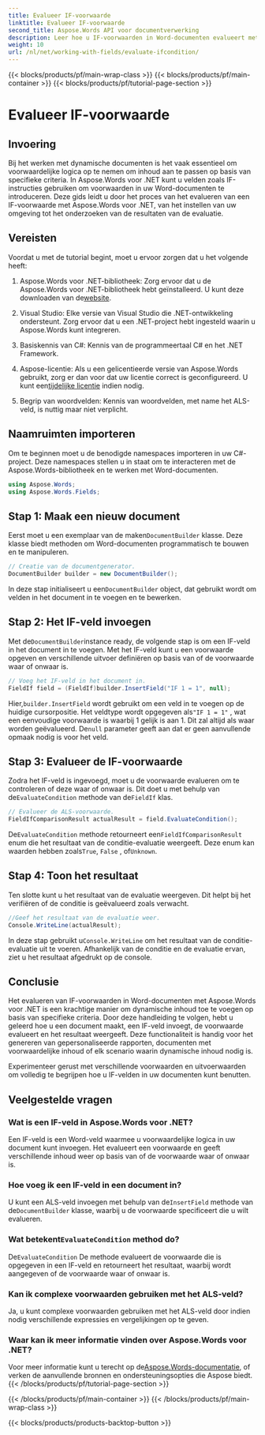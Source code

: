 ```yaml
---
title: Evalueer IF-voorwaarde
linktitle: Evalueer IF-voorwaarde
second_title: Aspose.Words API voor documentverwerking
description: Leer hoe u IF-voorwaarden in Word-documenten evalueert met Aspose.Words voor .NET. Deze stapsgewijze handleiding behandelt invoeging, evaluatie en weergave van resultaten.
weight: 10
url: /nl/net/working-with-fields/evaluate-ifcondition/
---
```


{{< blocks/products/pf/main-wrap-class >}}
{{< blocks/products/pf/main-container >}}
{{< blocks/products/pf/tutorial-page-section >}}

# Evalueer IF-voorwaarde

## Invoering

Bij het werken met dynamische documenten is het vaak essentieel om voorwaardelijke logica op te nemen om inhoud aan te passen op basis van specifieke criteria. In Aspose.Words voor .NET kunt u velden zoals IF-instructies gebruiken om voorwaarden in uw Word-documenten te introduceren. Deze gids leidt u door het proces van het evalueren van een IF-voorwaarde met Aspose.Words voor .NET, van het instellen van uw omgeving tot het onderzoeken van de resultaten van de evaluatie.

## Vereisten

Voordat u met de tutorial begint, moet u ervoor zorgen dat u het volgende heeft:

1.  Aspose.Words voor .NET-bibliotheek: Zorg ervoor dat u de Aspose.Words voor .NET-bibliotheek hebt geïnstalleerd. U kunt deze downloaden van de[website](https://releases.aspose.com/words/net/).

2. Visual Studio: Elke versie van Visual Studio die .NET-ontwikkeling ondersteunt. Zorg ervoor dat u een .NET-project hebt ingesteld waarin u Aspose.Words kunt integreren.

3. Basiskennis van C#: Kennis van de programmeertaal C# en het .NET Framework.

4.  Aspose-licentie: Als u een gelicentieerde versie van Aspose.Words gebruikt, zorg er dan voor dat uw licentie correct is geconfigureerd. U kunt een[tijdelijke licentie](https://purchase.aspose.com/temporary-license/) indien nodig.

5. Begrip van woordvelden: Kennis van woordvelden, met name het ALS-veld, is nuttig maar niet verplicht.

## Naamruimten importeren

Om te beginnen moet u de benodigde namespaces importeren in uw C#-project. Deze namespaces stellen u in staat om te interacteren met de Aspose.Words-bibliotheek en te werken met Word-documenten.

```csharp
using Aspose.Words;
using Aspose.Words.Fields;
```

## Stap 1: Maak een nieuw document

 Eerst moet u een exemplaar van de maken`DocumentBuilder` klasse. Deze klasse biedt methoden om Word-documenten programmatisch te bouwen en te manipuleren.

```csharp
// Creatie van de documentgenerator.
DocumentBuilder builder = new DocumentBuilder();
```

 In deze stap initialiseert u een`DocumentBuilder` object, dat gebruikt wordt om velden in het document in te voegen en te bewerken.

## Stap 2: Het IF-veld invoegen

 Met de`DocumentBuilder`instance ready, de volgende stap is om een IF-veld in het document in te voegen. Met het IF-veld kunt u een voorwaarde opgeven en verschillende uitvoer definiëren op basis van of de voorwaarde waar of onwaar is.

```csharp
// Voeg het IF-veld in het document in.
FieldIf field = (FieldIf)builder.InsertField("IF 1 = 1", null);
```

 Hier,`builder.InsertField` wordt gebruikt om een veld in te voegen op de huidige cursorpositie. Het veldtype wordt opgegeven als`"IF 1 = 1"` , wat een eenvoudige voorwaarde is waarbij 1 gelijk is aan 1. Dit zal altijd als waar worden geëvalueerd. De`null` parameter geeft aan dat er geen aanvullende opmaak nodig is voor het veld.

## Stap 3: Evalueer de IF-voorwaarde

 Zodra het IF-veld is ingevoegd, moet u de voorwaarde evalueren om te controleren of deze waar of onwaar is. Dit doet u met behulp van de`EvaluateCondition` methode van de`FieldIf` klas.

```csharp
// Evalueer de ALS-voorwaarde.
FieldIfComparisonResult actualResult = field.EvaluateCondition();
```

 De`EvaluateCondition` methode retourneert een`FieldIfComparisonResult` enum die het resultaat van de conditie-evaluatie weergeeft. Deze enum kan waarden hebben zoals`True`, `False` , of`Unknown`.

## Stap 4: Toon het resultaat

Ten slotte kunt u het resultaat van de evaluatie weergeven. Dit helpt bij het verifiëren of de conditie is geëvalueerd zoals verwacht.

```csharp
//Geef het resultaat van de evaluatie weer.
Console.WriteLine(actualResult);
```

 In deze stap gebruikt u`Console.WriteLine` om het resultaat van de conditie-evaluatie uit te voeren. Afhankelijk van de conditie en de evaluatie ervan, ziet u het resultaat afgedrukt op de console.

## Conclusie

Het evalueren van IF-voorwaarden in Word-documenten met Aspose.Words voor .NET is een krachtige manier om dynamische inhoud toe te voegen op basis van specifieke criteria. Door deze handleiding te volgen, hebt u geleerd hoe u een document maakt, een IF-veld invoegt, de voorwaarde evalueert en het resultaat weergeeft. Deze functionaliteit is handig voor het genereren van gepersonaliseerde rapporten, documenten met voorwaardelijke inhoud of elk scenario waarin dynamische inhoud nodig is.

Experimenteer gerust met verschillende voorwaarden en uitvoerwaarden om volledig te begrijpen hoe u IF-velden in uw documenten kunt benutten.

## Veelgestelde vragen

### Wat is een IF-veld in Aspose.Words voor .NET?
Een IF-veld is een Word-veld waarmee u voorwaardelijke logica in uw document kunt invoegen. Het evalueert een voorwaarde en geeft verschillende inhoud weer op basis van of de voorwaarde waar of onwaar is.

### Hoe voeg ik een IF-veld in een document in?
 U kunt een ALS-veld invoegen met behulp van de`InsertField` methode van de`DocumentBuilder` klasse, waarbij u de voorwaarde specificeert die u wilt evalueren.

###  Wat betekent`EvaluateCondition` method do?
 De`EvaluateCondition` De methode evalueert de voorwaarde die is opgegeven in een IF-veld en retourneert het resultaat, waarbij wordt aangegeven of de voorwaarde waar of onwaar is.

### Kan ik complexe voorwaarden gebruiken met het ALS-veld?
Ja, u kunt complexe voorwaarden gebruiken met het ALS-veld door indien nodig verschillende expressies en vergelijkingen op te geven.

### Waar kan ik meer informatie vinden over Aspose.Words voor .NET?
 Voor meer informatie kunt u terecht op de[Aspose.Words-documentatie](https://reference.aspose.com/words/net/), of verken de aanvullende bronnen en ondersteuningsopties die Aspose biedt.
{{< /blocks/products/pf/tutorial-page-section >}}

{{< /blocks/products/pf/main-container >}}
{{< /blocks/products/pf/main-wrap-class >}}

{{< blocks/products/products-backtop-button >}}
